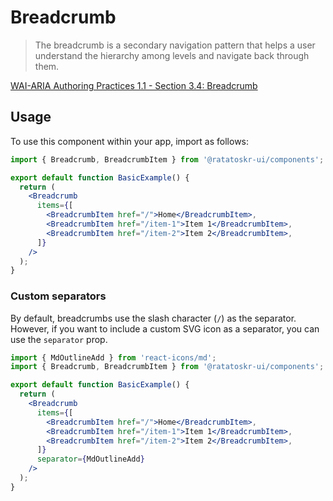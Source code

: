 # Breadcrumb

> The breadcrumb is a secondary navigation pattern that helps a user understand the hierarchy among levels and navigate back through them.

[WAI-ARIA Authoring Practices 1.1 - Section 3.4: Breadcrumb](https://www.w3.org/TR/wai-aria-practices-1.1/#breadcrumb)

## Usage

To use this component within your app, import as follows:

```jsx
import { Breadcrumb, BreadcrumbItem } from '@ratatoskr-ui/components';

export default function BasicExample() {
  return (
    <Breadcrumb
      items={[
        <BreadcrumbItem href="/">Home</BreadcrumbItem>,
        <BreadcrumbItem href="/item-1">Item 1</BreadcrumbItem>,
        <BreadcrumbItem href="/item-2">Item 2</BreadcrumbItem>,
      ]}
    />
  );
}
```

### Custom separators

By default, breadcrumbs use the slash character (`/`) as the separator. However, if you want to include a custom SVG icon as a separator, you can use the `separator` prop.

```jsx
import { MdOutlineAdd } from 'react-icons/md';
import { Breadcrumb, BreadcrumbItem } from '@ratatoskr-ui/components';

export default function BasicExample() {
  return (
    <Breadcrumb
      items={[
        <BreadcrumbItem href="/">Home</BreadcrumbItem>,
        <BreadcrumbItem href="/item-1">Item 1</BreadcrumbItem>,
        <BreadcrumbItem href="/item-2">Item 2</BreadcrumbItem>,
      ]}
      separator={MdOutlineAdd}
    />
  );
}
```
